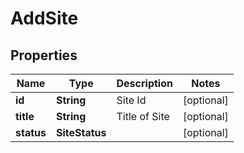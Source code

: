 

# AddSite


## Properties

| Name | Type | Description | Notes |
|------------ | ------------- | ------------- | -------------|
|**id** | **String** | Site Id |  [optional] |
|**title** | **String** | Title of Site |  [optional] |
|**status** | **SiteStatus** |  |  [optional] |



